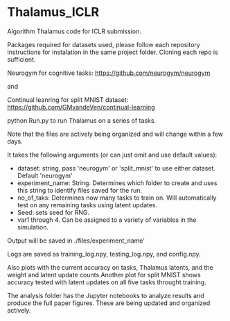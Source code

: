# Thalamus_ICLR

Algorithm Thalamus code for ICLR submission. 


Packages required for datasets used, please follow each repository instructions for instalation in the same project folder. Cloning each repo is sufficient.

Neurogym for cognitive tasks: https://github.com/neurogym/neurogym

and 

Continual leanring for split MNIST dataset: https://github.com/GMvandeVen/continual-learning

python Run.py to run Thalamus on a series of tasks. 

Note that the files are actively being organized and will change within a few days.

It takes the following arguments (or can just omit and use default values):
* dataset: string, pass 'neurogym' or 'split_mnist' to use either dataset. Default 'neurogym'
* experiment_name: String. Determines which folder to create and uses this string to identify files saved for the run.
* no_of_taks: Determines now many tasks to train on. Will automatically test on any remaining tasks using latent updates.
* Seed: sets seed for RNG.
* var1 through 4. Can be assigned to a variety of variables in the simulation.

Output will be saved in ./files/experiment_name'

Logs are saved as training_log.npy, testing_log.npy, and config.npy.

Also plots with the current accuracy on tasks, Thalamus latents, and the weight and latent update counts 
Another plot for split MNIST shows accuracy tested with latent updates on all five tasks throught training. 

The analysis folder has the Jupyter notebooks to analyze results and produce the full paper figures. 
These are being updated and organized actively.
